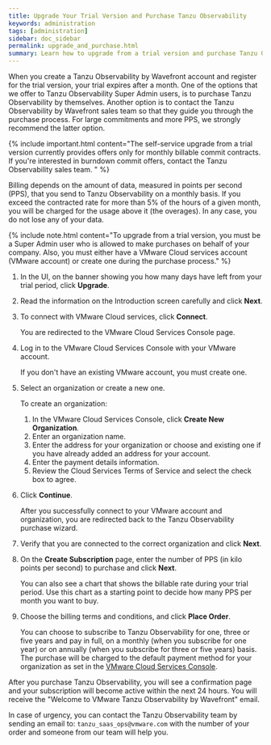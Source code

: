 ```yaml
---
title: Upgrade Your Trial Version and Purchase Tanzu Observability
keywords: administration
tags: [administration]
sidebar: doc_sidebar
permalink: upgrade_and_purchase.html
summary: Learn how to upgrade from a trial version and purchase Tanzu Observability.
---
```


When you create a Tanzu Observability by Wavefront account and register for the trial version, your trial expires after a month. One of the options that we offer to Tanzu Observability Super Admin users, is to purchase Tanzu Observability by themselves. Another option is to contact the Tanzu Observability by Wavefront sales team so that they guide you through the purchase process. For large commitments and more PPS, we strongly recommend the latter option. 

{% include important.html content="The self-service upgrade from a trial version currently provides offers only for monthly billable commit contracts. If you're interested in burndown commit offers, contact the Tanzu Observability sales team. " %}

Billing depends on the amount of data, measured in points per second (PPS), that you send to Tanzu Observability  on a monthly basis. If you exceed the contracted rate for more than 5% of the hours of a given month, you will be charged for the usage above it (the overages). In any case, you do not lose any of your data.

{% include note.html content="To upgrade from a trial version, you must be a Super Admin user who is allowed to make purchases on behalf of your company. Also, you must either have a VMware Cloud services account (VMware account) or create one during the purchase process." %}

1. In the UI, on the banner showing you how many days have left from your trial period, click **Upgrade**.
2. Read the information on the Introduction screen carefully and click **Next**.
3. To connect with VMware Cloud services, click **Connect**. 

   You are redirected to the VMware Cloud Services Console page.
   
4. Log in to the VMware Cloud Services Console with your VMware account.
   
   If you don't have an existing VMware account, you must create one. 

5. Select an organization or create a new one.

   To create an organization:
   
   1. In the VMware Cloud Services Console, click **Create New Organization**.
   2. Enter an organization name.
   3. Enter the address for your organization or choose and existing one if you have already added an address for your account.
   4. Enter the payment details information.
   5. Review the Cloud Services Terms of Service and select the check box to agree. 

6. Click **Continue**.
   
   After you successfully connect to your VMware account and organization, you are redirected back to the Tanzu Observability purchase wizard.
   
7. Verify that you are connected to the correct organization and click **Next**. 

8. On the **Create Subscription** page, enter the number of PPS (in kilo points per second) to purchase and click **Next**. 
   
   You can also see a chart that shows the billable rate during your trial period. Use this chart as a starting point to decide how many PPS per month you want to buy.
  
9. Choose the billing terms and conditions, and click **Place Order**.

   You can choose to subscribe to Tanzu Observability for one, three or five years and pay in full, on a monthly (when you subscribe for one year) or on annually (when you subscribe for three or five years) basis. The purchase will be charged to the default payment method for your organization as set in the [VMware Cloud Services Console](https://console.cloud.vmware.com).
   
After you purchase Tanzu Observability, you will see a confirmation page and your subscription will become active within the next 24 hours. You will receive the  "Welcome to VMware Tanzu Observability by Wavefront" email.

In case of urgency, you can contact the Tanzu Observability team by sending an email to: `tanzu_saas_ops@vmware.com` with the number of your order and someone from our team will help you.
